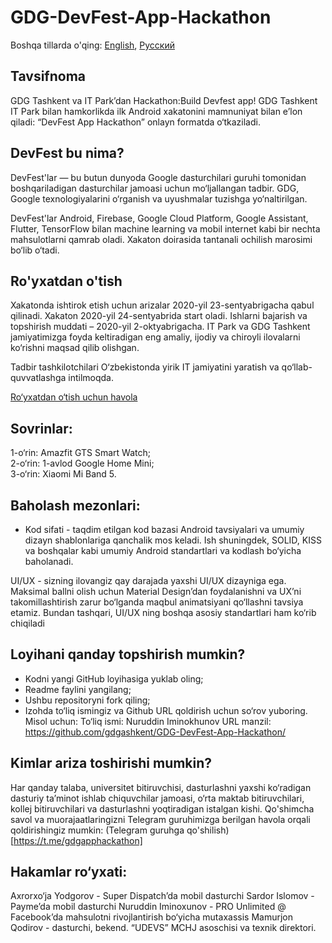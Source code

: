# GDG-DevFest-App-Hackathon
Boshqa tillarda o'qing: [English](./README.md), [Русский](./README.ru.md)

## Tavsifnoma
GDG Tashkent va IT Park’dan Hackathon:Build Devfest app!
GDG Tashkent IT Park bilan hamkorlikda ilk Android xakatonini mamnuniyat bilan e’lon qiladi: “DevFest App Hackathon” onlayn formatda o‘tkaziladi.

## DevFest bu nima?
DevFest'lar — bu butun dunyoda Google dasturchilari guruhi tomonidan boshqariladigan dasturchilar jamoasi uchun mo‘ljallangan tadbir. GDG, Google texnologiyalarini o‘rganish va uyushmalar tuzishga yo‘naltirilgan.

DevFest'lar Android, Firebase, Google Cloud Platform, Google Assistant, Flutter, TensorFlow bilan machine learning va mobil internet kabi bir nechta mahsulotlarni qamrab oladi. Xakaton doirasida tantanali ochilish marosimi bo‘lib o‘tadi.

## Ro'yxatdan o'tish
Xakatonda ishtirok etish uchun arizalar 2020-yil 23-sentyabrigacha qabul qilinadi. Xakaton 2020-yil 24-sentyabrida start oladi. Ishlarni bajarish va topshirish muddati – 2020-yil 2-oktyabrigacha. IT Park va GDG Tashkent jamiyatimizga foyda keltiradigan eng amaliy, ijodiy va chiroyli ilovalarni ko‘rishni maqsad qilib olishgan.

Tadbir tashkilotchilari O‘zbekistonda yirik IT jamiyatini yaratish va qo‘llab-quvvatlashga intilmoqda.

[Ro‘yxatdan o‘tish uchun havola](https://forms.gle/H3naG5ZSQvHpoLiW9)

## Sovrinlar:
1-o‘rin: Amazfit GTS Smart Watch;\
2-o‘rin: 1-avlod Google Home Mini;\
3-o‘rin: Xiaomi Mi Band 5.

## Baholash mezonlari:

- Kod sifati - taqdim etilgan kod bazasi Android tavsiyalari va umumiy dizayn shablonlariga qanchalik mos keladi. Ish shuningdek, SOLID, KISS va boshqalar kabi umumiy Android standartlari va kodlash bo‘yicha baholanadi.

UI/UX - sizning ilovangiz qay darajada yaxshi UI/UX dizayniga ega. Maksimal ballni olish uchun Material Design’dan foydalanishni va UX’ni takomillashtirish zarur bo‘lganda maqbul animatsiyani qo‘llashni tavsiya etamiz. Bundan tashqari, UI/UX ning boshqa asosiy standartlari ham ko‘rib chiqiladi

## Loyihani qanday topshirish mumkin?

- Kodni yangi GitHub loyihasiga yuklab oling; 
- Readme faylini yangilang;
- Ushbu repositoryni fork qiling;
- Izohda to‘liq ismingiz va Github URL qoldirish uchun so‘rov yuboring. 
Misol uchun: 
To‘liq ismi: Nuruddin Iminokhunov
URL manzil: https://github.com/gdgashkent/GDG-DevFest-App-Hackathon/

## Kimlar ariza toshirishi mumkin?
Har qanday talaba, universitet bitiruvchisi, dasturlashni yaxshi ko‘radigan dasturiy ta’minot ishlab chiquvchilar jamoasi, o‘rta maktab bitiruvchilari, kollej bitiruvchilari va dasturlashni yoqtiradigan istalgan kishi.
Qo'shimcha savol va muorajaatlaringizni Telegram guruhimizga berilgan havola orqali qoldirishingiz mumkin: (Telegram guruhga qo'shilish)[https://t.me/gdgapphackathon]

## Hakamlar ro‘yxati:
Axrorxo‘ja Yodgorov - Super Dispatch’da mobil dasturchi
Sardor Islomov - Payme’da mobil dasturchi
Nuruddin Iminoxunov - PRO Unlimited @ Facebook’da mahsulotni rivojlantirish bo‘yicha mutaxassis
Mamurjon Qodirov - dasturchi, bekend. “UDEVS” MCHJ asoschisi va texnik direktori.



